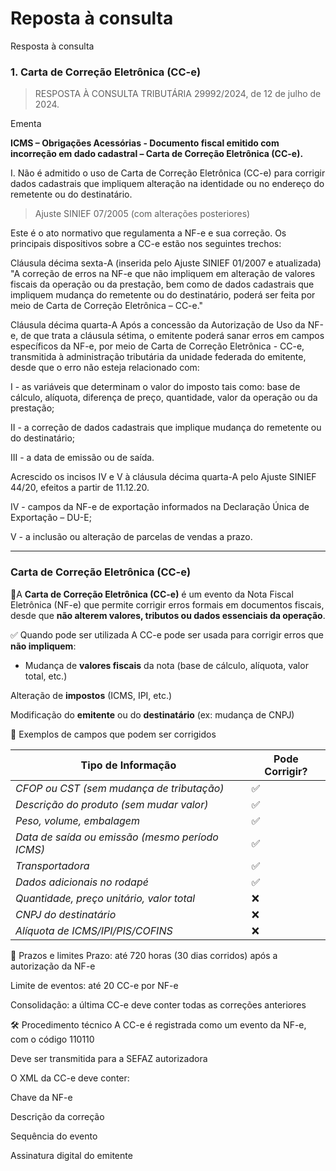 # Reposta à consulta
Resposta à consulta



### 1. Carta de Correção Eletrônica (CC-e)

> RESPOSTA À CONSULTA TRIBUTÁRIA 29992/2024, de 12 de julho de 2024. 

Ementa

**ICMS – Obrigações Acessórias - Documento fiscal emitido com incorreção em dado cadastral – Carta de Correção Eletrônica (CC-e).**

I. Não é admitido o uso de Carta de Correção Eletrônica (CC-e) para corrigir dados cadastrais que impliquem alteração na identidade ou no endereço do remetente ou do destinatário.


> Ajuste SINIEF 07/2005 (com alterações posteriores)

Este é o ato normativo que regulamenta a NF-e e sua correção. Os principais dispositivos sobre a CC-e estão nos seguintes trechos:

Cláusula décima sexta-A (inserida pelo Ajuste SINIEF 01/2007 e atualizada)
"A correção de erros na NF-e que não impliquem em alteração de valores fiscais da operação ou da prestação, bem como de dados cadastrais que impliquem mudança do remetente ou do destinatário, poderá ser feita por meio de Carta de Correção Eletrônica – CC-e."

Cláusula décima quarta-A Após a concessão da Autorização de Uso da NF-e, de que trata a cláusula sétima, o emitente poderá sanar erros em campos específicos da NF-e, por meio de Carta de Correção Eletrônica - CC-e, transmitida à administração tributária da unidade federada do emitente, desde que o erro não esteja relacionado com:

I - as variáveis que determinam o valor do imposto tais como: base de cálculo, alíquota, diferença de preço, quantidade, valor da operação ou da prestação;

II - a correção de dados cadastrais que implique mudança do remetente ou do destinatário;

III - a data de emissão ou de saída.

Acrescido os incisos IV e V à cláusula décima quarta-A pelo Ajuste SINIEF 44/20, efeitos a partir de 11.12.20.

IV -   campos da NF-e de exportação informados na Declaração Única de Exportação – DU-E;

V -   a inclusão ou alteração de parcelas de vendas a prazo.

-----------------------------------------------



### Carta de Correção Eletrônica (CC-e)

📘A **Carta de Correção Eletrônica (CC-e)** é um evento da Nota Fiscal Eletrônica (NF-e) que permite corrigir erros formais em documentos fiscais, desde que **não alterem valores, tributos ou dados essenciais da operação**.

✅ Quando pode ser utilizada
A CC-e pode ser usada para corrigir erros que **não impliquem**:

- Mudança de **valores fiscais** da nota (base de cálculo, alíquota, valor total, etc.)

Alteração de **impostos** (ICMS, IPI, etc.)

Modificação do **emitente** ou do **destinatário** (ex: mudança de CNPJ)

📌 Exemplos de campos que podem ser corrigidos


|Tipo de Informação	| Pode Corrigir?|
| -------------------- | -------------------- |
| *CFOP ou CST (sem mudança de tributação)* |  ✅  |
| *Descrição do produto (sem mudar valor)* |  ✅  |
| *Peso, volume, embalagem*	|   ✅  |
| *Data de saída ou emissão (mesmo período ICMS)*	| ✅ |
| *Transportadora*	| ✅ |
| *Dados adicionais no rodapé*	| ✅ |
| *Quantidade, preço unitário, valor total*	| ❌ |
| *CNPJ do destinatário*	| ❌ |
| *Alíquota de ICMS/IPI/PIS/COFINS*	| ❌ |

📅 Prazos e limites
Prazo: até 720 horas (30 dias corridos) após a autorização da NF-e

Limite de eventos: até 20 CC-e por NF-e

Consolidação: a última CC-e deve conter todas as correções anteriores

🛠️ Procedimento técnico
A CC-e é registrada como um evento da NF-e, com o código 110110

Deve ser transmitida para a SEFAZ autorizadora

O XML da CC-e deve conter:

Chave da NF-e

Descrição da correção

Sequência do evento

Assinatura digital do emitente




